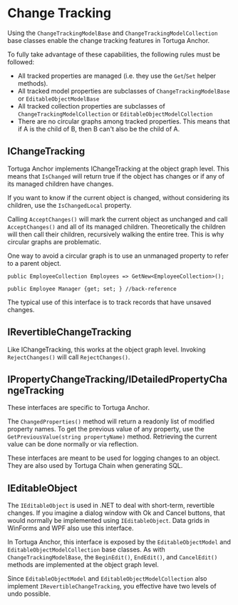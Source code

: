 ﻿# Change Tracking

Using the `ChangeTrackingModelBase` and `ChangeTrackingModelCollection` base classes enable the change tracking features in Tortuga Anchor.

To fully take advantage of these capabilities, the following rules must be followed:

* All tracked properties are managed (i.e. they use the `Get`/`Set` helper methods).
* All tracked model properties are subclasses of `ChangeTrackingModelBase` or `EditableObjectModelBase`
* All tracked collection properties are subclasses of `ChangeTrackingModelCollection` or `EditableObjectModelCollection`
* There are no circular graphs among tracked properties. This means that if A is the child of B, then B can't also be the child of A. 

## IChangeTracking

Tortuga Anchor implements IChangeTracking at the object graph level. This means that `IsChanged` will return true if the object has changes or if any of its managed children have changes. 

If you want to know if the current object is changed, without considering its children, use the `IsChangedLocal` property.

Calling `AcceptChanges()` will mark the current object as unchanged and call `AcceptChanges()` and all of its managed children. Theoretically the children will then call their children, recursively walking the entire tree. This is why circular graphs are problematic.

One way to avoid a circular graph is to use an unmanaged property to refer to a parent object.

```
public EmployeeCollection Employees => GetNew<EmployeeCollection>();

public Employee Manager {get; set; } //back-reference 
```

The typical use of this interface is to track records that have unsaved changes.

## IRevertibleChangeTracking

Like IChangeTracking, this works at the object graph level. Invoking `RejectChanges()` will call `RejectChanges()`.


## IPropertyChangeTracking/IDetailedPropertyChangeTracking

These interfaces are specific to Tortuga Anchor.

The `ChangedProperties()` method will return a readonly list of modified property names. To get the previous value of any property, use the `GetPreviousValue(string propertyName)` method. Retrieving the current value can be done normally or via reflection.

These interfaces are meant to be used for logging changes to an object. They are also used by Tortuga Chain when generating SQL.

## IEditableObject 

The `IEditableObject` is used in .NET to deal with short-term, revertible changes. If you imagine a dialog window with Ok and Cancel buttons, that would normally be implemented using `IEditableObject`. Data grids in WinForms and WPF also use this interface.

In Tortuga Anchor, this interface is exposed by the `EditableObjectModel` and `EditableObjectModelCollection` base classes. As with `ChangeTrackingModelBase`, the `BeginEdit()`, `EndEdit()`, and `CancelEdit()` methods are implemented at the object graph level. 

Since `EditableObjectModel` and `EditableObjectModelCollection` also implement `IRevertibleChangeTracking`, you effective have two levels of undo possible.

